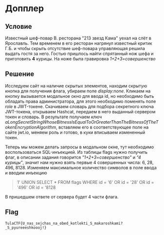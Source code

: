 # Допплер

## Условие

Известный шеф-повар В. ресторана "213 звезд Кама" уехал на слёт в Ярославль. 
Тем временем в его ресторан нагрянул известный критик Г.Б. и чтобы скрыть отсутствие шеф-повара управляющая решила выдать гостя за него. 
Гостью пришлось найти спрятанный нож шефа и приготовить **4** курицы. 
На ноже была гравировка *1+2+3=совершенство*


## Решение

Исследуем сайт на наличие скрытых элементов, находим скрытую кнопка для получения флага, убираем поле *display:none*. Кликаем на кнопку вызывается модальное окно для ввода id, но необходимо быть обладать права администратора, для этого необходимо поменять поле *role* в JWT-токене. Скачиваем словарь для подбора секретного ключа JWT-токена, открываем Hashcat, передаем в него выданный сервером токен и словарь. В результате получаем ключ *aLongSecretStringWhoseBitnessIsEqualToOrGreaterThanTheBitnessOfTheTokenEncryptionAlgorithm*, вставляем его в соответствующее поле на сайте jwt.io, меняем роль и готово, в куки вписываем измененный токен.

Теперь мы можем делать запросы в модальном окне, тут необходимо воспользоваться SQL-инъекцией. Из таблицы flags нужно получить флаг, в описании задания говорится *"1+2+3=совершенство"* и *"4 курицы"*, значит нам нужно взять первые 4 совершенных числа: 6, 28, 496, 8128. Изменяем максимальное количество символов в поле ввода и вводим инъекцию
> 1' UNION SELECT * FROM flags WHERE id = '6' OR id = '28' OR id = '496' OR id = '8128

В пришедшем ответе от сервера будет 4 части флага.

## Flag 
```TulaCTF{U_nas_sejchas_na_obed_kotlekti_S_makaroshkami?_S_pyureeeshkoooj!}```


